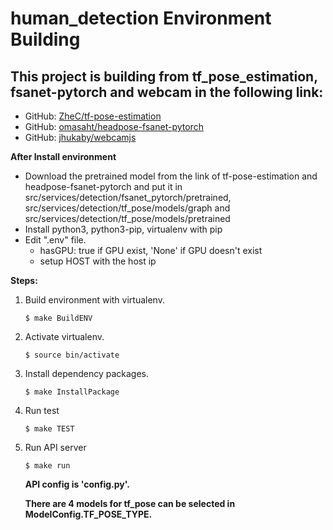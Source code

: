 # human_detection Environment Building

## This project is building from tf_pose_estimation, fsanet-pytorch and webcam in the following link:

- GitHub: [ZheC/tf-pose-estimation](https://github.com/ZheC/tf-pose-estimation)
- GitHub: [omasaht/headpose-fsanet-pytorch](https://github.com/omasaht/headpose-fsanet-pytorch)
- GitHub: [jhukaby/webcamjs](https://github.com/jhuckaby/webcamjs)

**After Install environment**
- Download the pretrained model from the link of tf-pose-estimation and headpose-fsanet-pytorch and put it in src/services/detection/fsanet_pytorch/pretrained, src/services/detection/tf_pose/models/graph and src/services/detection/tf_pose/models/pretrained
- Install python3, python3-pip, virtualenv with pip
- Edit ".env" file.
  - hasGPU: true if GPU exist, 'None' if GPU doesn't exist
  - setup HOST with the host ip

**Steps:**
1. Build environment with virtualenv.
   ```{bash}
   $ make BuildENV
   ```
2. Activate virtualenv.
   ```{bash}
   $ source bin/activate
   ```
3. Install dependency packages.
   ```{bash}
   $ make InstallPackage
   ```
4. Run test
   ```{bash}
   $ make TEST
   ```
5. Run API server
   ```{bash}
   $ make run
   ```
   **API config is 'config.py'.**

   **There are 4 models for tf_pose can be selected in ModelConfig.TF_POSE_TYPE.**